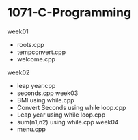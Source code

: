 # 1071-C-Programming
  week01
   * roots.cpp
   * tempconvert.cpp
   * welcome.cpp
   
  week02
   * leap year.cpp
   * seconds.cpp
  week03
   * BMI using while.cpp
   * Convert Seconds using while loop.cpp
   * Leap year using while loop.cpp
   * sum(n1,n2) using while.cpp
   week04
   * menu.cpp
